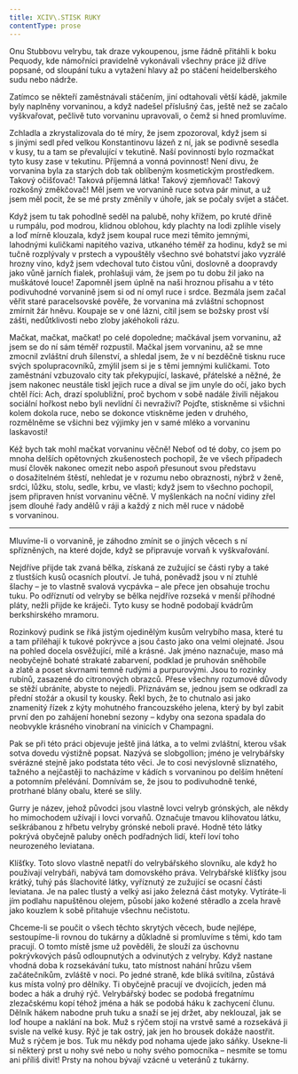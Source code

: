 ```yaml
---
title: XCIV\.STISK RUKY
contentType: prose
---
```


  

Onu Stubbovu velrybu, tak draze vykoupenou, jsme řádně přitáhli k boku Pequody, kde námořníci pravidelně vykonávali všechny práce již dříve popsané, od sloupání tuku a vytažení hlavy až po stáčení heidelberského sudu nebo nádrže.

Zatímco se někteří zaměstnávali stáčením, jiní odtahovali větší kádě, jakmile byly naplněny vorvaninou, a když nadešel příslušný čas, ještě než se začalo vyškvařovat, pečlivě tuto vorvaninu upravovali, o čemž si hned promluvíme.

Zchladla a zkrystalizovala do té míry, že jsem zpozoroval, když jsem si s jinými sedl před velkou Konstantinovu lázeň z ní, jak se podivně sesedla v kusy, tu a tam se převalující v tekutině. Naší povinností bylo rozmačkat tyto kusy zase v tekutinu. Příjemná a vonná povinnost! Není divu, že vorvanina byla za starých dob tak oblíbeným kosmetickým prostředkem. Takový očišťovač! Taková příjemná látka! Takový zjemňovač! Takový rozkošný změkčovač! Měl jsem ve vorvanině ruce sotva pár minut, a už jsem měl pocit, že se mé prsty změnily v úhoře, jak se počaly svíjet a stáčet.

Když jsem tu tak pohodlně seděl na palubě, nohy křížem, po kruté dřině u rumpálu, pod modrou, klidnou oblohou, kdy plachty na lodi zplihle visely a loď mírně klouzala, když jsem koupal ruce mezi těmito jemnými, lahodnými kuličkami napitého vaziva, utkaného téměř za hodinu, když se mi tučně rozplývaly v prstech a vypouštěly všechno své bohatství jako vyzrálé hrozny víno, když jsem vdechoval tuto čistou vůni, doslovně a doopravdy jako vůně jarních fialek, prohlašuji vám, že jsem po tu dobu žil jako na muškátové louce! Zapomněl jsem úplně na naši hroznou přísahu a v této podivuhodné vorvanině jsem si od ní omyl ruce i srdce. Bezmála jsem začal věřit staré paracelsovské pověře, že vorvanina má zvláštní schopnost zmírnit žár hněvu. Koupaje se v oné lázni, cítil jsem se božsky prost vší zášti, nedůtklivosti nebo zloby jakéhokoli rázu.

Mačkat, mačkat, mačkat! po celé dopoledne; mačkával jsem vor­vaninu, až jsem se do ní sám téměř rozpustil. Mačkal jsem vorvaninu, až se mne zmocnil zvláštní druh šílenství, a shledal jsem, že v ní bezděčně tisknu ruce svých spolupracovníků, zmýlil jsem si je s těmi jemnými kuličkami. Toto zaměstnání vzbuzovalo city tak překypující, laskavé, přátelské a něžné, že jsem nakonec neustále tiskl jejich ruce a díval se jim unyle do očí, jako bych chtěl říci: Ach, drazí spolubližní, proč bychom v sobě nadále živili nějakou sociální hořkost nebo byli nevlídní či nevraživí? Pojďte, stiskněme si všichni kolem dokola ruce, nebo se dokonce vtiskněme jeden v druhého, rozmělněme se všichni bez výjimky jen v samé mléko a vorvaninu laskavosti!

Kéž bych tak mohl mačkat vorvaninu věčně! Neboť od té doby, co jsem po mnoha delších opětovných zkušenostech pochopil, že ve všech případech musí člověk nakonec omezit nebo aspoň přesunout svou představu o dosažitelném štěstí, nehledat je v rozumu nebo obraznosti, nýbrž v ženě, srdci, lůžku, stolu, sedle, krbu, ve vlasti; když jsem to všechno pochopil, jsem připraven hníst vorvaninu věčně. V myšlenkách na noční vidiny zřel jsem dlouhé řady andělů v ráji a každý z nich měl ruce v nádobě s vorvaninou.

* * *

  

Mluvíme-li o vorvanině, je záhodno zmínit se o jiných věcech s ní spřízněných, na které dojde, když se připravuje vorvaň k vyškvařování.

Nejdříve přijde tak zvaná bělka, získaná ze zužující se části ryby a také z tlustších kusů ocasních ploutví. Je tuhá, poněvadž jsou v ní ztuhlé šlachy – je to vlastně svalová vycpávka – ale přece jen obsahuje trochu tuku. Po odříznutí od velryby se bělka nejdříve rozseká v menší příhodné pláty, nežli přijde ke kráječi. Tyto kusy se hodně podobají kvádrům berkshirského mramoru.

Rozinkový pudink se říká jistým ojedinělým kusům velrybího masa, které tu a tam přiléhají k tukové pokrývce a jsou často jako ona velmi olejnaté. Jsou na pohled docela osvěžující, milé a krásné. Jak jméno naznačuje, maso má neobyčejně bohaté strakaté zabarvení, podklad je pruhován sněhobíle a zlatě a poset skvrnami temně rudými a purpurovými. Jsou to rozinky rubínů, zasazené do citronových obrazců. Přese všechny rozumové důvody se stěží ubráníte, abyste to nejedli. Přiznávám se, jednou jsem se odkradl za přední stožár a okusil ty kousky. Řekl bych, že to chutnalo asi jako znamenitý řízek z kýty mohutného francouzského jelena, který by byl zabit první den po zahájení honební sezony – kdyby ona sezona spadala do neobvykle krásného vinobraní na vinicích v Champagni.

Pak se při této práci objevuje ještě jiná látka, a to velmi zvláštní, kterou však sotva dovedu výstižně popsat. Nazývá se slobgollion; jméno je velrybářsky svérázné stejně jako podstata této věci. Je to cosi nevýslovně sliznatého, tažného a nejčastěji to nacházíme v kádích s vorvaninou po delším hnětení a potomním přelévání. Domnívám se, že jsou to podivuhodně tenké, protrhané blány obalu, které se slily.

Gurry je název, jehož původci jsou vlastně lovci velryb grónských, ale někdy ho mimochodem užívají i lovci vorvaňů. Označuje tmavou klihovatou látku, seškrábanou z hřbetu velryby grónské neboli pravé. Hodně této látky pokrývá obyčejně paluby oněch podřadných lidí, kteří loví toho neurozeného leviatana.

Klíšťky. Toto slovo vlastně nepatří do velrybářského slovníku, ale když ho používají velrybáři, nabývá tam domovského práva. Velrybářské klíšťky jsou krátký, tuhý pás šlachovité látky, vyříznutý ze zužující se ocasní části leviatana. Je na palec tlustý a velký asi jako železná část motyky. Vytíráte-li jím podlahu napuštěnou olejem, působí jako kožené stěradlo a zcela hravě jako kouzlem k sobě přitahuje všechnu nečistotu.

Chceme-li se poučit o všech těchto skrytých věcech, bude nejlépe, sestoupíme-li rovnou do tukárny a důkladně si promluvíme s těmi, kdo tam pracují. O tomto místě jsme už pověděli, že slouží za úschovnu pokrývkových pásů odloupnutých a odvinutých z velryby. Když nastane vhodná doba k rozsekávání tuku, tato místnost nahání hrůzu všem začátečníkům, zvláště v noci. Po jedné straně, kde bliká svítilna, zůstává kus místa volný pro dělníky. Ti obyčejně pracují ve dvojicích, jeden má bodec a hák a druhý rýč. Velrybářský bodec se podobá fregatnímu zlezačskému kopí téhož jména a hák se podobá háku k zachycení člunu. Dělník hákem nabodne pruh tuku a snaží se jej držet, aby neklouzal, jak se loď houpe a naklání na bok. Muž s rýčem stojí na vrstvě samé a rozsekává ji svisle na velké kusy. Rýč je tak ostrý, jak jen ho brousek dokáže naostřit. Muž s rýčem je bos. Tuk mu někdy pod nohama ujede jako sáňky. Usekne-li si některý prst u nohy své nebo u nohy svého pomocníka – nesmíte se tomu ani příliš divit! Prsty na nohou bývají vzácné u veteránů z tukárny.
